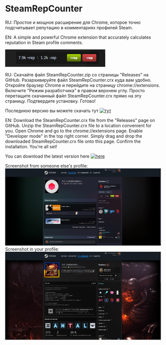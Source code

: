 # SteamRepCounter

RU: Простое и мощное расширение для Chrome, которое точно подсчитывает репутацию в комментариях профилей Steam.

EN: A simple and powerful Chrome extension that accurately calculates reputation in Steam profile comments.

![Screenshot03](screenshot03.png)

RU:
Скачайте файл SteamRepCounter.zip со страницы "Releases" на GitHub.
Разархивируйте файл SteamRepCounter.crx куда вам удобно.
Откройте браузер Chrome и перейдите на страницу chrome://extensions.
Включите "Режим разработчика" в правом верхнем углу.
Просто перетащите скачанный файл SteamRepCounter.crx прямо на эту страницу.
Подтвердите установку. Готово!

Последнюю версию вы можете скачать тут [![тут](https://img.shields.io/github/v/release/TNT-CARDBOARD/SteamRepCounter)](https://github.com/TNT-CARDBOARD/SteamRepCounter/releases/latest)

EN:
Download the SteamRepCounter.crx file from the "Releases" page on GitHub.
Unzip the SteamRepCounter.crx file to a location convenient for you.
Open Chrome and go to the chrome://extensions page.
Enable "Developer mode" in the top right corner.
Simply drag and drop the downloaded SteamRepCounter.crx file onto this page.
Confirm the installation. You're all set!

You can download the latest version here [![here](https://img.shields.io/github/v/release/TNT-CARDBOARD/SteamRepCounter)](https://github.com/TNT-CARDBOARD/SteamRepCounter/releases/latest)

Screenshot from someone else's profile:
![Screenshot01](Screenshot01.png)
Screenshot in your profile:
![Screenshot02](Screenshot02.png)
